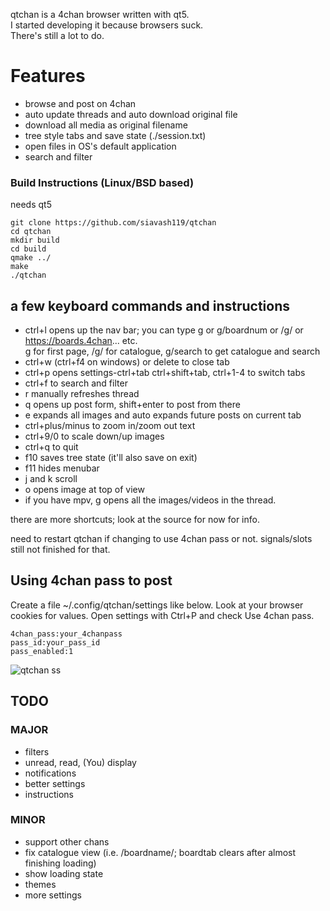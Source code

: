 qtchan is a 4chan browser written with qt5.\
I started developing it because browsers suck.\
There's still a lot to do.


# Features
* browse and post on 4chan
* auto update threads and auto download original file
* download all media as original filename
* tree style tabs and save state (./session.txt)
* open files in OS's default application
* search and filter

### Build Instructions (Linux/BSD based)
needs qt5
```
git clone https://github.com/siavash119/qtchan 
cd qtchan
mkdir build
cd build
qmake ../
make
./qtchan
```

## a few keyboard commands and instructions
* ctrl+l opens up the nav bar; you can type g or g/boardnum or /g/ or https://boards.4chan... etc.\
g for first page, /g/ for catalogue, g/search to get catalogue and search
* ctrl+w (ctrl+f4 on windows) or delete to close tab
* ctrl+p opens settings-ctrl+tab ctrl+shift+tab, ctrl+1-4 to switch tabs
* ctrl+f to search and filter
* r manually refreshes thread
* q opens up post form, shift+enter to post from there
* e expands all images and auto expands future posts on current tab
* ctrl+plus/minus to zoom in/zoom out text
* ctrl+9/0 to scale down/up images
* ctrl+q to quit
* f10 saves tree state (it'll also save on exit)
* f11 hides menubar
* j and k scroll
* o opens image at top of view
* if you have mpv, g opens all the images/videos in the thread.

there are more shortcuts; look at the source for now for info.

need to restart qtchan if changing to use 4chan pass or not. signals/slots still not finished for that.

## Using 4chan pass to post
Create a file ~/.config/qtchan/settings like below. Look at your browser cookies for values.
Open settings with Ctrl+P and check Use 4chan pass.
```
4chan_pass:your_4chanpass
pass_id:your_pass_id
pass_enabled:1
```

![qtchan ss](https://i.abcdn.co/qtchan.png)

## TODO
### MAJOR
* filters
* unread, read, (You) display
* notifications
* better settings
* instructions

### MINOR
* support other chans
* fix catalogue view (i.e. /boardname/; boardtab clears after almost finishing loading)
* show loading state
* themes
* more settings
